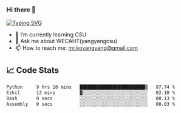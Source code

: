 ### Hi there 👋

[![Typing SVG](https://readme-typing-svg.herokuapp.com?color=%23F78A63&lines=Here+are+some+ideas+to+get+you+started%3A)](https://git.io/typing-svg)

- 🌱 I’m currently learning CSU
- 💬 Ask me about WECAHT(yangyangcsu)
- 📫 How to reach me: mr.koyangyang@gmail.com

## &#x1f4c8; Code Stats
<!--START_SECTION:waka-->

```txt
Python     9 hrs 20 mins   ████████████████████████▒   97.74 %
Ezhil      12 mins         ▓░░░░░░░░░░░░░░░░░░░░░░░░   02.10 %
Bash       0 secs          ░░░░░░░░░░░░░░░░░░░░░░░░░   00.13 %
Assembly   0 secs          ░░░░░░░░░░░░░░░░░░░░░░░░░   00.03 %
```

<!--END_SECTION:waka-->
